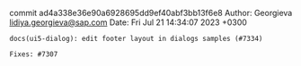 commit ad4a338e36e90a6928695dd9ef40abf3bb13f6e8
Author: Georgieva <lidiya.georgieva@sap.com>
Date:   Fri Jul 21 14:34:07 2023 +0300

    docs(ui5-dialog): edit footer layout in dialogs samples (#7334)
    
    Fixes: #7307
